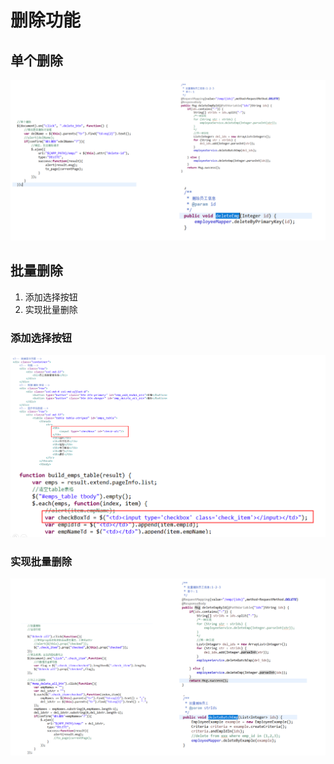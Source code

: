 # 删除功能
## 单个删除
![单个删除](images/04_deleteOne.png)
## 批量删除
1. 添加选择按钮
2. 实现批量删除

### 添加选择按钮

![添加选择按钮](images/04_BatchDeleteButton.png)

### 实现批量删除

![实现批量删除](images/04_batchDelete.png)
